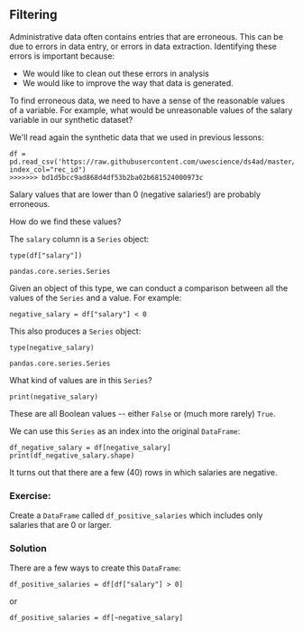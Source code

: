 ## Filtering

Administrative data often contains entries that are erroneous. This can  be due to errors in 
data entry, or errors  in data extraction. 
Identifying these errors is important because: 

- We would like to clean out these errors in analysis
- We would like to improve the way that data is generated. 

To find erroneous data, we need to have a sense of the reasonable values  of a variable. 
For example, what would be  unreasonable values of the salary variable  in our synthetic 
dataset? 

We'll read again the synthetic data that we used in previous lessons: 

```
df = pd.read_csv('https://raw.githubusercontent.com/uwescience/ds4ad/master/data/synthetic_data.csv', index_col="rec_id")
>>>>>>> bd1d5bcc9ad868d4df53b2ba02b681524000973c
```

Salary values that are lower than 0 (negative salaries!) are probably erroneous. 

How do we find these values? 

The `salary` column is a `Series` object: 

```
type(df["salary"])
```

```
pandas.core.series.Series
```

Given an object of this type, we can conduct a comparison between all the values of the `Series` and a value. For example: 

```
negative_salary = df["salary"] < 0 
```

This also produces a `Series` object: 

```
type(negative_salary)
```
```
pandas.core.series.Series
```

What kind of values are in this `Series`? 

```
print(negative_salary)
```

These are all Boolean values -- either `False` or (much more rarely) `True`.

We can use this `Series` as an index into the original `DataFrame`: 

```
df_negative_salary = df[negative_salary]
print(df_negative_salary.shape)
```

It turns out that there are a few (40) rows in which salaries are negative. 

### Exercise: 

Create a `DataFrame` called `df_positive_salaries` which includes only salaries that are 0 or larger. 


### Solution

There are a few ways to create this `DataFrame`: 

```
df_positive_salaries = df[df["salary"] > 0]
```

or

```
df_positive_salaries = df[~negative_salary]
```

